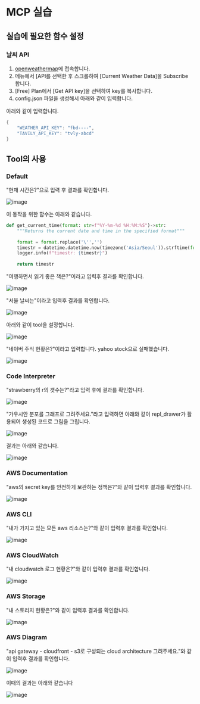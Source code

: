 # MCP 실습

## 실습에 필요한 함수 설정

### 날씨 API

1) [openweathermap](https://home.openweathermap.org/users/sign_in)에 접속합니다.
2) 메뉴에서 [API를 선택한 후 스크롤하여 [Current Weather Data]을 Subscribe 합니다.
3) [Free] Plan에서 [Get API key]을 선택하여 key를 복사합니다.
4) config.json 파일을 생성해서 아래와 같이 입력합니다.

아래와 같이 입력합니다.

```java
{
    "WEATHER_API_KEY": "fbd----",
    "TAVILY_API_KEY": "tvly-abcd"
}
```

## Tool의 사용

### Default

"현재 시간은?"으로 입력 후 결과를 확인합니다.

![image](https://github.com/user-attachments/assets/cb6ab7e2-9578-45c7-8e51-cd5dbd1a0719)

이 동작을 위한 함수는 아래와 같습니다.

```python
def get_current_time(format: str=f"%Y-%m-%d %H:%M:%S")->str:
    """Returns the current date and time in the specified format"""
    
    format = format.replace('\'','')
    timestr = datetime.datetime.now(timezone('Asia/Seoul')).strftime(format)
    logger.info(f"timestr: {timestr}")
    
    return timestr
```

"여행하면서 읽기 좋은 책은?"이라고 입력후 결과를 확인합니다.

![image](https://github.com/user-attachments/assets/d8457806-32a2-4fa3-addb-b15d2c0c0482)

"서울 날씨는"이라고 입력후 결과를 확인합니다.

![image](https://github.com/user-attachments/assets/7c4adeae-77a0-4630-92b6-a14eaa69b5e4)

아래와 같이 tool을 설정합니다.

![image](https://github.com/user-attachments/assets/1bae6af5-f93c-412e-86c4-b4bd61435794)

"네이버 주식 현황은?"이라고 입력합니다. yahoo stock으로 실패했습니다.

![image](https://github.com/user-attachments/assets/b8b0c28e-f231-4c9e-803b-7a111eac4b7a)

### Code Interpreter

"strawberry의 r의 갯수는?"라고 입력 후에 결과를 확인합니다.

![image](https://github.com/user-attachments/assets/0bb90de0-b8dc-4651-8384-051114f5770f)

"가우시안 분포를 그래프로 그려주세요."라고 입력하면 아래와 같이 repl_drawer가 활용되어 생성된 코드로 그림을 그립니다. 

![image](https://github.com/user-attachments/assets/97ae0842-02e5-49b8-ab77-85e031e17972)

결과는 아래와 같습니다.

![image](https://github.com/user-attachments/assets/f1e995ef-2e0a-499a-a1de-e4d6655f5355)

### AWS Documentation

"aws의 secret key를 안전하게 보관하는 정책은?"와 같이 입력후 결과를 확인합니다.

![image](https://github.com/user-attachments/assets/0885e918-9e66-458b-9aef-4a6b78ad321e)

### AWS CLI

"내가 가지고 있는 모든 aws 리소스는?"와 같이 입력후 결과를 확인합니다.

![image](https://github.com/user-attachments/assets/dc1d25ed-d431-4ac1-80a8-39d968629304)

### AWS CloudWatch

"내 cloudwatch 로그 현황은?"와 같이 입력후 결과를 확인합니다.

![image](https://github.com/user-attachments/assets/061ccac7-f886-4a6f-9997-45656aec68b0)

### AWS Storage

"내 스토리지 현황은?"와 같이 입력후 결과를 확인합니다.

![image](https://github.com/user-attachments/assets/a96ad8a1-45f2-4997-bf04-9fb022971dea)

### AWS Diagram

"api gateway - cloudfront - s3로 구성되는 cloud architecture 그려주세요."와 같이 입력후 결과를 확인합니다.

![image](https://github.com/user-attachments/assets/2cb691f6-e1e5-4da4-9fd6-f582aa936c8e)

이때의 결과는 아래와 같습니다

![image](https://github.com/user-attachments/assets/1dcba52e-7e10-4d18-a720-895de89e149e)

